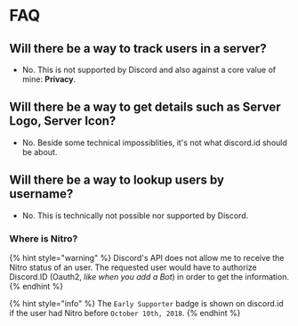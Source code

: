 # FAQ

## Will there be a way to track users in a server?

* No. This is not supported by Discord and also against a core value of mine: **Privacy**. 

## Will there be a way to get details such as Server Logo, Server Icon?

* No. Beside some technical impossiblities, it's not what discord.id should be about.

## Will there be a way to lookup users by username?

* No. This is technically not possible nor supported by Discord.

### Where is Nitro?

{% hint style="warning" %}
Discord's API does not allow me to receive the Nitro status of an user. The requested user would have to authorize Discord.ID \(Oauth2, _like when you add a Bot_\) in order to get the information.
{% endhint %}

{% hint style="info" %}
The `Early Supporter` badge is shown on discord.id if the user had Nitro before `October 10th, 2018`.
{% endhint %}
